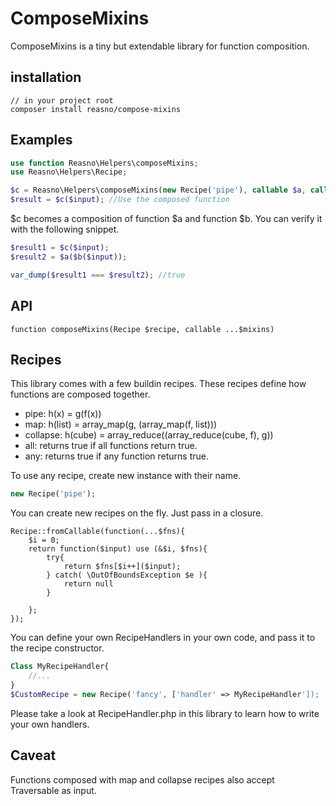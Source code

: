 # ComposeMixins
ComposeMixins is a tiny but extendable library for function composition. 

## installation
```
// in your project root
composer install reasno/compose-mixins
```

## Examples
```php
use function Reasno\Helpers\composeMixins;
use Reasno\Helpers\Recipe;

$c = Reasno\Helpers\composeMixins(new Recipe('pipe'), callable $a, callable $b);
$result = $c($input); //Use the composed function

```

$c becomes a composition of function $a and function $b. You can verify it with the following snippet.

```php
$result1 = $c($input);
$result2 = $a($b($input));

var_dump($result1 === $result2); //true
```

## API
```function composeMixins(Recipe $recipe, callable ...$mixins) ```

## Recipes
This library comes with a few buildin recipes. These recipes define how functions are composed together.

* pipe: h(x) = g(f(x))
* map: h(list) =  array_map(g, (array_map(f, list))) 
* collapse: h(cube) =  array_reduce((array_reduce(cube, f), g)) 
* all: returns true if all functions return true.
* any: returns true if any function returns true.

To use any recipe, create new instance with their name.
```php
new Recipe('pipe');
```

You can create new recipes on the fly. Just pass in a closure.
```
Recipe::fromCallable(function(...$fns){
	$i = 0;
	return function($input) use (&$i, $fns){
		try{
			return $fns[$i++]($input);
		} catch( \OutOfBoundsException $e ){
			return null
		}

	};
});
```

You can define your own RecipeHandlers in your own code, and pass it to the recipe constructor.
```php
Class MyRecipeHandler{
	//...
}
$CustomRecipe = new Recipe('fancy', ['handler' => MyRecipeHandler']);
```
Please take a look at RecipeHandler.php in this library to learn how to write your own handlers.

## Caveat
Functions composed with map and collapse recipes also accept Traversable as input.